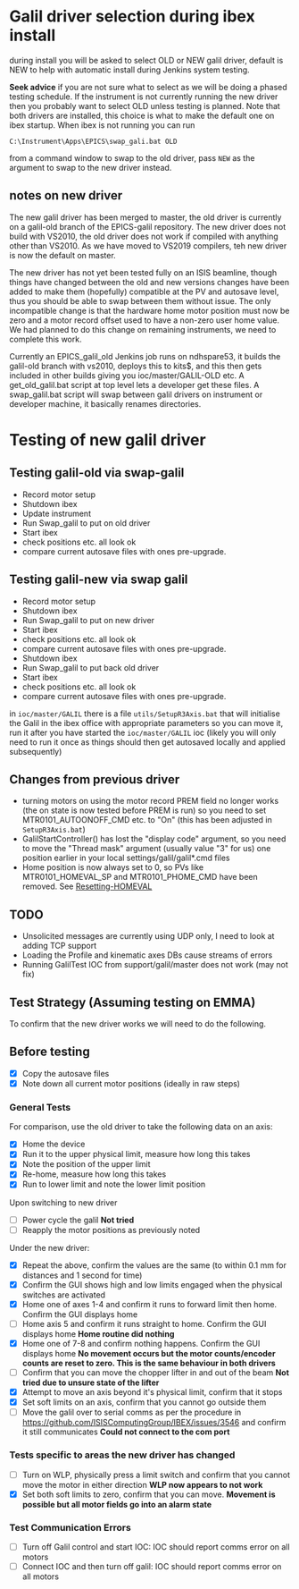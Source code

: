 # Galil driver selection during ibex install

during install you will be asked to select OLD or NEW galil driver, default is NEW to help with automatic install during Jenkins system testing.

**Seek advice** if you are not sure what to select as we will be doing a phased testing schedule. If the instrument is not currently running the new driver then you probably want to select OLD unless testing is planned. Note that both drivers are installed, this choice is what to make the default one on ibex startup. When ibex is not running you can run
```
C:\Instrument\Apps\EPICS\swap_gali.bat OLD
```
from a command window to swap to the old driver, pass `NEW` as the argument to swap to the new driver instead.

## notes on new driver

The new galil driver has been merged to master, the old driver is currently on a galil-old branch of the EPICS-galil repository. The new driver does not build with VS2010, the old driver does not work if compiled with anything other than VS2010. As we have moved to VS2019 compilers, teh new driver is now the default on master.

The new driver has not yet been tested fully on an ISIS beamline, though things have changed between the old and new versions changes have been added to make them (hopefully) compatible at the PV and autosave level, thus you should be able to swap between them without issue. The only incompatible change is that the hardware home motor position must now be zero and a motor record offset used to have a non-zero user home value. We had planned to do this change on remaining instruments, we need to complete this work.

Currently an EPICS_galil_old Jenkins job runs on ndhspare53, it builds the galil-old branch with vs2010, deploys this to kits$, and this then gets included in other builds giving you ioc/master/GALIL-OLD etc. A get_old_galil.bat script at top level lets a developer get these files. A swap_galil.bat script will swap between galil drivers on instrument or developer machine, it basically renames directories.

# Testing of new galil driver

## Testing galil-old via swap-galil 

* Record motor setup
* Shutdown ibex
* Update instrument
* Run Swap_galil to put on old driver
* Start ibex
* check positions etc. all look ok
* compare current autosave files with ones pre-upgrade.

## Testing galil-new via swap galil

* Record motor setup
* Shutdown ibex
* Run Swap_galil to put on new driver
* Start ibex
* check positions etc. all look ok
* compare current autosave files with ones pre-upgrade.
* Shutdown ibex
* Run Swap_galil to put back old driver
* Start ibex
* check positions etc. all look ok
* compare current autosave files with ones pre-upgrade.

in `ioc/master/GALIL` there is a file  `utils/SetupR3Axis.bat`  that will initialise the Galil in the ibex office with appropriate parameters so you can move it, run it after you have started the `ioc/master/GALIL` ioc (likely you will only need to run it once as things should then get autosaved locally and applied subsequently)
 
## Changes from previous driver

* turning motors on using the motor record PREM field no longer works (the on state is now tested before PREM is run) so you need to set MTR0101_AUTOONOFF_CMD etc. to "On" (this has been adjusted in `SetupR3Axis.bat`)
* GalilStartController() has lost the "display code" argument, so you need to move the "Thread mask" argument (usually value "3" for us) one position earlier in your local settings/galil/galil*.cmd files 
* Home position is now always set to 0, so PVs like MTR0101_HOMEVAL_SP and MTR0101_PHOME_CMD have been removed. See [Resetting-HOMEVAL](Resetting-HOMEVAL)

## TODO

* Unsolicited messages are currently using UDP only, I need to look at adding TCP support
* Loading the Profile and kinematic axes DBs cause streams of errors 
* Running GalilTest IOC from support/galil/master does not work (may not fix)
  
## Test Strategy (Assuming testing on EMMA)

To confirm that the new driver works we will need to do the following.

## Before testing
- [x] Copy the autosave files
- [x] Note down all current motor positions (ideally in raw steps)

### General Tests

For comparison, use the old driver to take the following data on an axis:
- [x] Home the device  
- [x] Run it to the upper physical limit, measure how long this takes
- [x] Note the position of the upper limit
- [x] Re-home, measure how long this takes
- [x] Run to lower limit and note the lower limit position

Upon switching to new driver 
- [ ] Power cycle the galil **Not tried**
- [ ] Reapply the motor positions as previously noted 

Under the new driver:
- [x] Repeat the above, confirm the values are the same (to within 0.1 mm for distances and 1 second for time)
- [x] Confirm the GUI shows high and low limits engaged when the physical switches are activated
- [x] Home one of axes 1-4 and confirm it runs to forward limit then home. Confirm the GUI displays home
- [ ] Home axis 5 and confirm it runs straight to home. Confirm the GUI displays home **Home routine did nothing**
- [x] Home one of 7-8 and confirm nothing happens. Confirm the GUI displays home **No movement occurs but the motor counts/encoder counts are reset to zero. This is the same behaviour in both drivers**
- [ ] Confirm that you can move the chopper lifter in and out of the beam **Not tried due to unsure state of the lifter**
- [x] Attempt to move an axis beyond it's physical limit, confirm that it stops
- [x] Set soft limits on an axis, confirm that you cannot go outside them
- [ ] Move the galil over to serial comms as per the procedure in https://github.com/ISISComputingGroup/IBEX/issues/3546 and confirm it still communicates **Could not connect to the com port**

### Tests specific to areas the new driver has changed
- [ ] Turn on WLP, physically press a limit switch and confirm that you cannot move the motor in either direction **WLP now appears to not work**
- [x] Set both soft limits to zero, confirm that you can move. **Movement is possible but all motor fields go into an alarm state**

### Test Communication Errors
- [ ] Turn off Galil control and start IOC: IOC should report comms error on all motors
- [ ] Connect IOC and then turn off galil: IOC should report comms error on all motors
